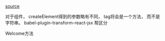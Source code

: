 [source](https://juejin.im/post/5ab9bc17f265da238925bd1d)

对于组件， createElement得到的参数略有不同， tag将会是一个方法， 而不是字符串。
babel-plugin-transform-react-jsx 帮区分

<Welcome name="Sara" />  Welcome方法  